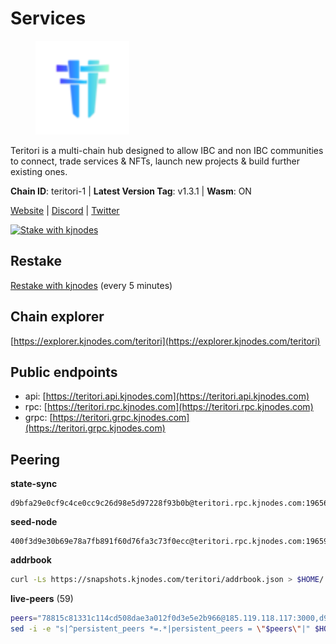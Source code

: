 # Services

<figure><img src="https://raw.githubusercontent.com/kj89/cosmos-images/main/logos/teritori.png" width="150" alt=""><figcaption></figcaption></figure>

Teritori is a multi-chain hub designed to allow IBC and non IBC communities  to connect, trade services & NFTs, launch new projects & build further existing ones.

**Chain ID**: teritori-1 | **Latest Version Tag**: v1.3.1 | **Wasm**: ON

[Website](https://teritori.com) | [Discord](https://discord.gg/teritori) | [Twitter](https://twitter.com/TeritoriNetwork)

[![Stake with kjnodes](https://i.ibb.co/cr44Q8j/button-stake-with-kjnodes.png)](https://restake.app/teritori/torivaloper184ln03hkpt75uhrrr26f66kvcqvf4yn4nc2xjm)

## Restake

[Restake with kjnodes](https://restake.app/teritori/torivaloper184ln03hkpt75uhrrr26f66kvcqvf4yn4nc2xjm) (every 5 minutes)
## Chain explorer
[https://explorer.kjnodes.com/teritori](https://explorer.kjnodes.com/teritori)

## Public endpoints

* api: [https://teritori.api.kjnodes.com](https://teritori.api.kjnodes.com)
* rpc: [https://teritori.rpc.kjnodes.com](https://teritori.rpc.kjnodes.com)
* grpc: [https://teritori.grpc.kjnodes.com](https://teritori.grpc.kjnodes.com)

## Peering

**state-sync**

```text
d9bfa29e0cf9c4ce0cc9c26d98e5d97228f93b0b@teritori.rpc.kjnodes.com:19656
```

**seed-node**

```text
400f3d9e30b69e78a7fb891f60d76fa3c73f0ecc@teritori.rpc.kjnodes.com:19659
```

**addrbook**
```bash
curl -Ls https://snapshots.kjnodes.com/teritori/addrbook.json > $HOME/.teritorid/config/addrbook.json
```

**live-peers** (59)
```bash
peers="78815c81331c114cd508dae3a012f0d3e5e2b966@185.119.118.117:3000,d9bfa29e0cf9c4ce0cc9c26d98e5d97228f93b0b@65.109.88.38:19656,1f858b8cc8e18ef05de79dd470ad29ba29ddbeb7@65.108.77.106:26889,412afea7f33f6f91c85f8d149eff81acb6624bb3@195.201.63.87:42656,46b7ae20e3cc4264076a91c3601f3894a021a80d@65.108.6.45:36656,82ebb17ddac20928fb8107201dad9f5aea7f9132@198.244.200.3:26656,12101148702a99298a971b310286e64bc7bb6135@65.109.23.182:38026,106490318e51355bc6d72e7941a0080f8b8256b9@185.16.39.14:26656,722b63e6c65628b929f22013dcbcde980210cb44@176.9.127.54:26656,c12c1ed98ab1f24266980c1f05ed0ca8812ca7aa@95.217.192.230:16656,1e08fefb7e8851490d40e804df76d1ac33cb1f0a@38.146.3.175:15956,4cef2b81f82420434c6ce0dc43ca04ad18ef773f@65.108.75.107:15656,b212d5740b2e11e54f56b072dc13b6134650cfb5@134.65.192.81:26656,d40face481bc00a617d9a29c39be412a776e28c2@116.202.36.240:10656,3178ac8fffd269325500c95679d58d5e8ec61746@198.244.213.94:22956,43da931d00da102c002e0a227de7258b8fb1871a@144.126.135.53:26656,920f32f409bbb18b641cdc9513545e2e016c2c62@142.132.203.60:26656,2b4f46e601fb4ede2a0c98976337e3afdaa50dac@65.108.238.102:15956,63c28f10976800fd783930067d3d3a4eef358b28@173.215.85.171:20070,409c8a2b94d3835419127521347355ae47f07dd3@5.181.190.157:27656,41caa4106f68977e3a5123e56f57934a2d34a1c1@185.16.38.210:27166,ec4126b26336cd61b335345df4ff2a3fbb79338a@65.109.92.240:20026,e8cafb5a121c9fe322e554f5a7f489b2d25abd4c@51.159.176.185:26656,48980875839186e08e12ebf0d9a2803b45206833@65.109.92.241:38026,526d8c7c44f59be9a39d7463c576b68c0db23174@65.108.234.23:15956,e726816f42831689eab9378d5d577f1d06d25716@176.9.188.21:26656,35de81a10ed992e427e6eb1d0d9ec3622d0f37fe@193.70.47.90:15956,5a98d637a16b16bf425a4a785c9d11a7d1e5b8a0@65.21.131.215:26736,e1b058e5cfa2b836ddaa496b10911da62dcf182e@138.201.8.248:26656,8f4db549de62fbb96cf4cf477e2af9c52f74a3dd@51.91.64.170:19656,669470aba9778ccccd07127115dcdc30e141d7ae@65.108.232.248:33656,2aab2f1c2c9b2a74c05ff53107f53b9b5cf75e6c@195.189.96.121:51656,28e699a203996117d5b66fe0ed686a608d8d8c3a@95.211.196.113:26656,0b27217386756577e1eadf00c4169dc8f041e522@51.210.7.219:26656,0e189bbc6db606a14950a0e59641b798a255c3c8@65.109.37.154:3000,6ef7a8bc7a3cc0856594f12570e8f2282a099dcf@65.109.93.152:26796,5057950d34b67a67325f02949703388c4a35c1dd@154.53.59.87:19656,a7d96dc929824613315dcc1c90fee119f28cc51f@164.152.161.254:26656,40caa979c29a9930ea2b8a6249037924d308ae84@162.55.234.70:54256,358f13bd95d91517053a58f4d30205842672837f@104.37.187.214:60656,8e1e342208f400bb10677617d4f08b31a3b48877@138.201.61.159:26656,6085c32b26fb1baa4b16b426f5d56f2fff81cfc7@135.181.165.246:26656,8ac41af54dfd91c41de71cde222a55670f2f405d@141.95.65.73:15956,406fc7fe86ba396cb7fc8616c546f21a1d3c51cd@89.58.57.158:26656,3594b73f909a9c4b87cfe6a361ef8b2b51124dd5@65.109.69.59:15956,ec8608f6c529a15b7a0aa9a4b40151a08dc32fe4@65.109.65.221:26796,8480ce1f929a9410567d315a5b3fc2709c2807a7@93.115.25.106:51656,317d9a102d4a04337c65571c18df0e98269dce87@141.94.193.12:13656,4b04b3d164dc6dd5bb555a7a106a8d314f30516f@65.21.136.170:53656,5ab6437f73fe71f392d53566e037aa91087530ac@139.144.67.202:26656,34b87bdfc1f0b6a11724cf45dda3ee66c9a4691c@38.146.3.176:15956,b336b83d9bab0b8cf96a3833efcbc196fab63fdd@212.95.51.215:36656,ed63fb23d64e58e91c6e268c1433c0ffa6409c26@195.201.198.231:29556,26d6ee4138c7533c5541722c6e1ecc6d60d47a86@104.193.254.42:26656,856c165de82fbd0489df9ec6ffaa0958c620e073@198.244.179.127:26656,ebc272824924ea1a27ea3183dd0b9ba713494f83@95.214.52.139:27166,d701007d71d071234e0375fd859a1127300a1835@107.155.109.202:26656,ad347ea1ec920d12ccda2341348bcc89687739ef@88.99.164.158:38026,14740e6faf16ab85a98ff5911241bb4b926b9c08@65.109.85.170:52656"
sed -i -e "s|^persistent_peers *=.*|persistent_peers = \"$peers\"|" $HOME/.teritorid/config/config.toml
```
